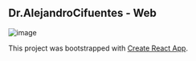 ## Dr.AlejandroCifuentes - Web

![image](https://user-images.githubusercontent.com/66930743/119211198-b0d00300-ba7e-11eb-8854-12a91c411cc0.png)

This project was bootstrapped with [Create React App](https://github.com/facebook/create-react-app).
